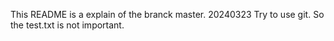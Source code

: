 This README is a explain of the branck master. 
20240323
Try to use git. So the test.txt is not important.
